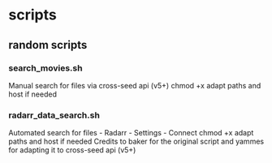 # scripts
## random scripts

### search_movies.sh
Manual search for files via cross-seed api (v5+)
chmod +x 
adapt paths and host if needed

### radarr_data_search.sh 
Automated search for files - Radarr - Settings - Connect
chmod +x 
adapt paths and host if needed
Credits to baker for the original script and yammes for adapting it to cross-seed api (v5+)
